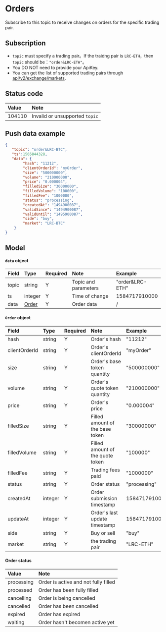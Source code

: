 # Orders

Subscribe to this topic to receive changes on orders for the specific trading pair.



## Subscription
- `topic` must specify a trading pair。If the traidng pair is `LRC-ETH`，then `topic` should be：`"order&LRC-ETH"`。
- You DO NOT need to provide your ApiKey.
- You can get the list of supported trading pairs through [api/v2/exchange/markets](../dex_apis/getMarkets.md).

## Status code

| Value |                Note                 |
| :---- | :--------------------------------- |
| 104110 | Invalid or unsupported `topic`|

## Push data example

```json
{
   "topic": "order&LRC-BTC",
   "ts":1565844328,
   "data": {
        "hash": "11212",
        "clientOrderId": "myOrder",
        "size": "500000000",
        "volume": "210000000",
        "price": "0.000004",
        "filledSize": "30000000",
        "filledVolume": "100000",
        "filledFee": "1000000",
        "status": "processing",
        "createdAt": "1494900087",
        "validSince": "1494900087",
        "validUntil": "1495900087",
        "side": "buy",
        "market": "LRC-BTC"
    }
}
```

## Model

#### `data` object

| Field  |      Type       | Required |       Note       |      Example       |
| :--- | :------------- | :------ | :-------------- | :------------- |
| topic |     string      |    Y    | Topic and parameters | "order&LRC-ETH" |
|  ts   |     integer     |    Y    |     Time of change     |  1584717910000  |
| data  | [Order](#order) |    Y    |     Order data     |        /        |

#### <span id="order">`Order` object</span>

|     Field      |  Type   | Required |            Note            |     Example      |
| :----------- | :----- | :------ | :------------------------ | :----------- |
|     hash      | string  |    Y    |          Order's hash          |    "11212"    |
| clientOrderId | string  |    Y    |        Order's clientOrderId        |   "myOrder"   |
|     size      | string  |    Y    |     Order's base token quantity      |  "500000000"  |
|    volume     | string  |    Y    |     Order's quote token quantity     |  "210000000"  |
|     price     | string  |    Y    |          Order's price          |  "0.000004"   |
|  filledSize   | string  |    Y    | Filled amount of the base token  |  "30000000"   |
| filledVolume  | string  |    Y    | Filled amount of the quote token |   "100000"    |
|   filledFee   | string  |    Y    |      Trading fees paid       |   "1000000"   |
|    status     | string  |    Y    |          Order status         | "processing"  |
|   createdAt   | integer |    Y    |        Order submission timestamp      | 1584717910000 |
|   updateAt    | integer |    Y    |   Order's last update timestamp   | 1584717910000 |
|     side      | string  |    Y    |           Buy or sell          |     "buy"     |
|    market     | string  |    Y    |           the trading pair           |   "LRC-ETH"   |

#### Order status

|    Value    |                    Note                    |
| :-------- | :---------------------------------------- |
| processing | Order is active and not fully filled |
| processed  |                Order has been fully filled                |
| cancelling |                   Order is being cancelled                   |
| cancelled  |                  Order has been cancelled                 |
|  expired   |                  Order has expired                  |
|  waiting   |                Order hasn't becomen active yet                |
